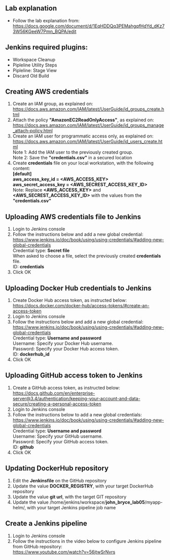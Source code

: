 ## Lab explanation
* Follow the lab explanation from:  
  https://docs.google.com/document/d/1EqHDDQq3PEMahgqfHdYd_dKz73W56KGeeW7Pmn_BQPA/edit  

## Jenkins required plugins:
* Workspace Cleanup
* Pipleline Utility Steps
* Pipleline: Stage View
* Discard Old Build

## Creating AWS credentials
1. Create an IAM group, as explained on:  
 https://docs.aws.amazon.com/IAM/latest/UserGuide/id_groups_create.html
2. Attach the policy **"AmazonEC2ReadOnlyAccess"**, as explained on:  
  https://docs.aws.amazon.com/IAM/latest/UserGuide/id_groups_manage_attach-policy.html
3. Create an IAM user for programmatic access only, as explained on:  
  https://docs.aws.amazon.com/IAM/latest/UserGuide/id_users_create.html  
  Note 1: Add the IAM user to the previously created group.  
  Note 2: Save the **"credentials.csv"** in a secured location  
4. Create **credentials** file on your local workstation, with the following content:  
  **[default]**  
  **aws_access_key_id = <AWS_ACCESS_KEY>**  
  **aws_secret_access_key = <AWS_SECREST_ACCESS_KEY_ID>**  
  Note: Replace **<AWS_ACCESS_KEY>** and **<AWS_SECREST_ACCESS_KEY_ID>** with the values from the **"credentials.csv"**  

## Uploading AWS credentials file to Jenkins
1. Login to Jenkins console
2. Follow the instructions below and add a new global credential:  
   https://www.jenkins.io/doc/book/using/using-credentials/#adding-new-global-credentials  
   Credential type: **Secret file**  
   When asked to choose a file, select the previously created **credentials** file.  
   ID: **credentials**
3. Click OK

## Uploading Docker Hub credentials to Jenkins
1. Create Docker Hub access token, as instructed below:  
   https://docs.docker.com/docker-hub/access-tokens/#create-an-access-token
2. Login to Jenkins console
3. Follow the instructions below and add a new global credential:  
   https://www.jenkins.io/doc/book/using/using-credentials/#adding-new-global-credentials  
   Credential type: **Username and password**  
   Username: Specify your Docker Hub username.  
   Password: Specify your Docker Hub access token.  
   ID: **dockerhub_id**
4. Click OK

## Uploading GitHub access token to Jenkins
1. Create a GitHub access token, as instructed below:  
   https://docs.github.com/en/enterprise-server@3.4/authentication/keeping-your-account-and-data-secure/creating-a-personal-access-token
2. Login to Jenkins console
3. Follow the instructions below to add a new global credentials:  
   https://www.jenkins.io/doc/book/using/using-credentials/#adding-new-global-credentials  
   Credential type: **Username and password**  
   Username: Specify your GitHub username.  
   Password: Specify your GitHub access token.  
   ID: **github**
4. Click OK

## Updating DockerHub repository
1. Edit the **Jenkinsfile** on the GitHub repository
2. Update the value **DOCKER_REGISTRY**, with your target DockerHub repository
3. Update the value **git url**, with the target GIT repository
4. Update the value /home/jenkins/workspace/**john_bryce_lab05**/myapp-helm/, with your target Jenkins pipeline job name

## Create a Jenkins pipeline
1. Login to Jenkins console
2. Follow the instructions in the video below to configure Jenkins pipeline from GitHub repository:  
   https://www.youtube.com/watch?v=56jtwSrNvrs
